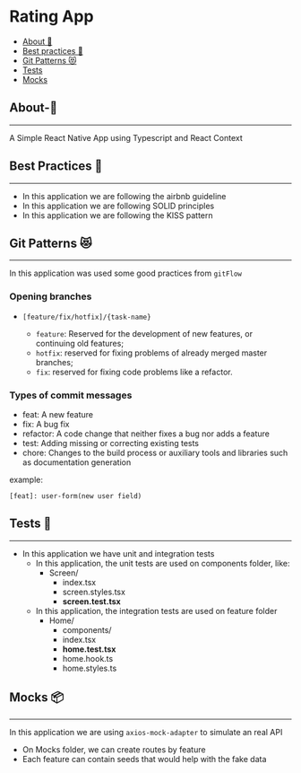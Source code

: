 # Rating App

- [About 📄](#about-📄)
- [Best practices 🤩](#best-practices-🤩)
- [Git Patterns 😻](#git-patterns-😻)
- [Tests](#tests-🧪)
- [Mocks](#mocks-📦)

## About-📄

---

A Simple React Native App using Typescript and React Context

## Best Practices 🤩

---

- In this application we are following the airbnb guideline
- In this application we are following SOLID principles
- In this application we are following the KISS pattern

## Git Patterns 😻

---

In this application was used some good practices from `gitFlow`

### Opening branches

- `[feature/fix/hotfix]/{task-name}`

  - `feature`: Reserved for the development of new features, or continuing old features;
  - `hotfix`: reserved for fixing problems of already merged master branches;
  - `fix`: reserved for fixing code problems like a refactor.

### Types of commit messages

- feat: A new feature
- fix: A bug fix
- refactor: A code change that neither fixes a bug nor adds a feature
- test: Adding missing or correcting existing tests
- chore: Changes to the build process or auxiliary tools and libraries such as documentation generation

example:

```
[feat]: user-form(new user field)
```

## Tests 🧪

---

- In this application we have unit and integration tests
  - In this application, the unit tests are used on components folder, like:
    - Screen/
      - index.tsx
      - screen.styles.tsx
      - **screen.test.tsx**
  - In this application, the integration tests are used on feature folder
    - Home/
      - components/
      - index.tsx
      - **home.test.tsx**
      - home.hook.ts
      - home.styles.ts

## Mocks 📦

---

In this application we are using `axios-mock-adapter` to simulate an real API

- On Mocks folder, we can create routes by feature
- Each feature can contain seeds that would help with the fake data
